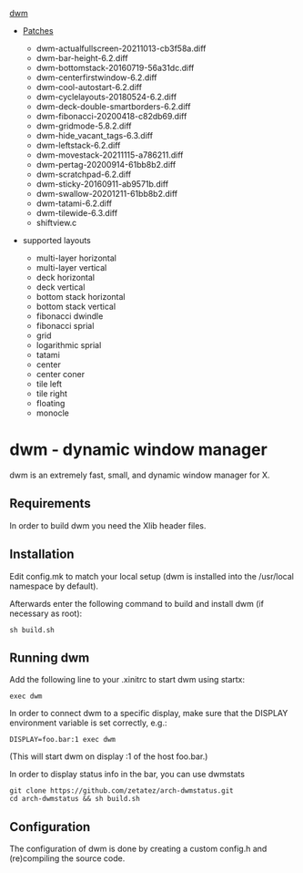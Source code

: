 [dwm](https://dwm.suckless.org/)

- [Patches](https://dwm.suckless.org/patches)
    - dwm-actualfullscreen-20211013-cb3f58a.diff
    - dwm-bar-height-6.2.diff
    - dwm-bottomstack-20160719-56a31dc.diff
    - dwm-centerfirstwindow-6.2.diff
    - dwm-cool-autostart-6.2.diff
    - dwm-cyclelayouts-20180524-6.2.diff
    - dwm-deck-double-smartborders-6.2.diff
    - dwm-fibonacci-20200418-c82db69.diff
    - dwm-gridmode-5.8.2.diff
    - dwm-hide_vacant_tags-6.3.diff
    - dwm-leftstack-6.2.diff
    - dwm-movestack-20211115-a786211.diff
    - dwm-pertag-20200914-61bb8b2.diff
    - dwm-scratchpad-6.2.diff
    - dwm-sticky-20160911-ab9571b.diff
    - dwm-swallow-20201211-61bb8b2.diff
    - dwm-tatami-6.2.diff
    - dwm-tilewide-6.3.diff
    - shiftview.c

- supported layouts
    - multi-layer horizontal
    - multi-layer vertical
    - deck horizontal
    - deck vertical
    - bottom stack horizontal
    - bottom stack vertical
    - fibonacci dwindle
    - fibonacci sprial
    - grid
    - logarithmic sprial
    - tatami
    - center
    - center coner
    - tile left
    - tile right
    - floating
    - monocle

# dwm - dynamic window manager
dwm is an extremely fast, small, and dynamic window manager for X.


## Requirements
In order to build dwm you need the Xlib header files.


## Installation
Edit config.mk to match your local setup (dwm is installed into
the /usr/local namespace by default).

Afterwards enter the following command to build and install dwm (if
necessary as root):

    sh build.sh


## Running dwm
Add the following line to your .xinitrc to start dwm using startx:

    exec dwm

In order to connect dwm to a specific display, make sure that
the DISPLAY environment variable is set correctly, e.g.:

    DISPLAY=foo.bar:1 exec dwm

(This will start dwm on display :1 of the host foo.bar.)

In order to display status info in the bar, you can use dwmstats

    git clone https://github.com/zetatez/arch-dwmstatus.git
    cd arch-dwmstatus && sh build.sh

## Configuration
The configuration of dwm is done by creating a custom config.h
and (re)compiling the source code.
